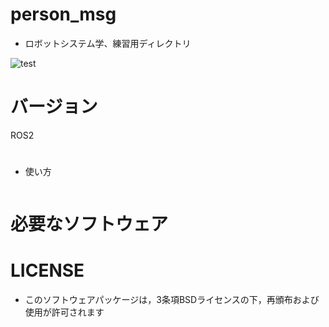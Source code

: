 # person_msg
 * ロボットシステム学、練習用ディレクトリ

![test]()

# バージョン
ROS2

# 



 * 使い方
```
```

# 必要なソフトウェア

# LICENSE
 * このソフトウェアパッケージは，3条項BSDライセンスの下，再頒布および使用が許可されます
